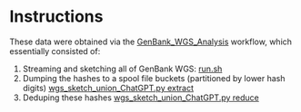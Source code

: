 # Instructions

These data were obtained via the [GenBank_WGS_Analysis](https://github.com/KoslickiLab/GenBank_WGS_analysis) workflow, which essentially consisted of:

1. Streaming and sketching all of GenBank WGS: [run.sh](https://github.com/KoslickiLab/GenBank_WGS_analysis/blob/main/run.sh)
2. Dumping the hashes to a spool file buckets (partitioned by lower hash digits) [wgs_sketch_union_ChatGPT.py extract](https://github.com/KoslickiLab/GenBank_WGS_analysis/blob/main/analysis/wgs_sketch_union_ChatGPT.py)
3. Deduping these hashes [wgs_sketch_union_ChatGPT.py reduce](https://github.com/KoslickiLab/GenBank_WGS_analysis/blob/main/analysis/wgs_sketch_union_ChatGPT.py)

